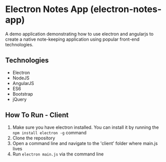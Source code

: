 # Electron Notes App (electron-notes-app) #
A demo application demonstrating how to use electron and angularjs to create a native note-keeping application using popular front-end technologies.

## Technologies ##

* Electron
* NodeJS
* AngularJS
* ES6
* Bootstrap
* jQuery

## How To Run - Client ##

1. Make sure you have electron installed. You can install it by running the `npm install electron -g` command
2. Clone the repository 
3. Open a command line and navigate to the 'client' folder where main.js lives
4. Run `electron main.js` via the command line